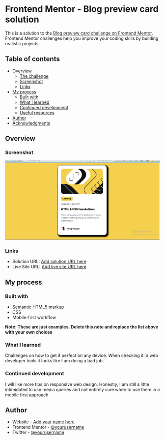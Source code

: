 # Frontend Mentor - Blog preview card solution

This is a solution to the [Blog preview card challenge on Frontend Mentor](https://www.frontendmentor.io/challenges/blog-preview-card-ckPaj01IcS). Frontend Mentor challenges help you improve your coding skills by building realistic projects. 

## Table of contents

- [Overview](#overview)
  - [The challenge](#the-challenge)
  - [Screenshot](#screenshot)
  - [Links](#links)
- [My process](#my-process)
  - [Built with](#built-with)
  - [What I learned](#what-i-learned)
  - [Continued development](#continued-development)
  - [Useful resources](#useful-resources)
- [Author](#author)
- [Acknowledgments](#acknowledgments)


## Overview



### Screenshot

![](/stylesheets/images/screenshot.png)


### Links

- Solution URL: [Add solution URL here](https://your-solution-url.com)
- Live Site URL: [Add live site URL here](https://vincinchristmas.github.io/BlogPreviewCard/)

## My process

### Built with

- Semantic HTML5 markup
- CSS 
- Mobile-first workflow


**Note: These are just examples. Delete this note and replace the list above with your own choices**

### What I learned

Challenges on how to get it perfect on any device. When checking it in web developer tools it looks like I am doing a bad job.




### Continued development

I will like more tips on responsive web design. Honestly, I am still a little intimidated to use media queries and not entirely sure when to use them in a mobile first approach.


## Author

- Website - [Add your name here](https://www.your-site.com)
- Frontend Mentor - [@yourusername](https://www.frontendmentor.io/profile/yourusername)
- Twitter - [@yourusername](https://www.twitter.com/yourusername)








